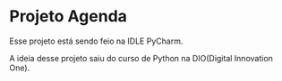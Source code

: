 # Projeto Agenda

Esse projeto está sendo feio na IDLE PyCharm. 

A ideia desse projeto saiu do curso de Python na DIO(Digital Innovation One). 
